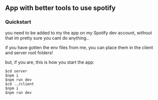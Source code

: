 ## App with better tools to use spotify

### Quickstart

you need to be added to my the app on my Spotify dev account, without that im pretty sure you cant do anything..

if you have gotten the env files from me, you can place them in the client and server root folders!

but, if you are, this is how you start the app:

```
$cd server
$npm i
$npm run dev
$cd ../client
$npm i
$npm run dev
```

